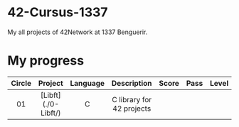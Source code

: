 # 42-Cursus-1337
My all projects of 42Network at 1337 Benguerir.

# My progress
|Circle | Project | Language | Description | Score | Pass | Level |
|:-----:|:-------:|:--------:|:-----------:|:-----:|:----:|:-----:|
|01| [Libft] (./0-Libft/) | C | C library for 42 projects |
